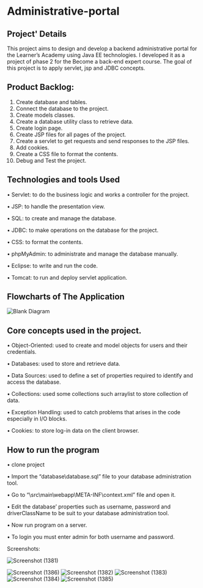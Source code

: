 # Administrative-portal
## Project' Details
This project aims to design and develop a backend administrative portal for the Learner’s Academy using Java EE technologies. I developed it as a project of phase 2 for the Become a back-end expert course.
The goal of this project is to apply servlet, jsp and JDBC concepts.

## Product Backlog:
1.	Create database and tables.
2.	Connect the database to the project.
3.	Create models classes.
4.	Create  a database utility class to retrieve data.
5.	Create login page.
6.	Create JSP files for all pages of the project.
7.	Create a servlet to get requests and send responses to the JSP files.
8.	Add cookies.
9.	Create a CSS file to format the contents.
10.	Debug and Test the project.

## Technologies and tools Used
•	Servlet: to do the business logic and works a controller for the project. 

•	JSP: to handle the presentation view.

•	SQL: to create and manage the database.

•	JDBC: to make operations on the database for the project.

•	CSS: to format the contents.

•	phpMyAdmin: to administrate and manage the database manually.

•	Eclipse: to write and run the code.

•	Tomcat: to run and deploy servlet application.

## Flowcharts of The Application

![Blank Diagram](https://user-images.githubusercontent.com/64940728/120771636-182e8e00-c528-11eb-92bb-f5856138c93f.png)


## Core concepts used in the project. 
•	Object-Oriented: used to create and model objects for users and their credentials.

•	Databases: used to store and retrieve data.

•	Data Sources: used to define a set of properties required to identify and access the database.

•	Collections: used some collections such arraylist to store collection of data. 

•	Exception Handling: used to catch problems that arises in the code especially in I/O blocks.

•	Cookies: to store log-in data on the client browser. 


## How to run the program
•	clone project

•	Import the “database\database.sql” file to your database administration tool.

•	Go to “\src\main\webapp\META-INF\context.xml” file and open it.

•	Edit the database’ properties such as username, password and driverClassName to be suit to your database administration tool.

•	Now run program on a server.

•	To login you must enter admin for both username and password.

Screenshots:


![Screenshot (1381)](https://user-images.githubusercontent.com/61027679/182053948-32b90d86-6efd-4a6f-8624-e076a8e50a58.png)


![Screenshot (1386)](https://user-images.githubusercontent.com/61027679/182053963-fff29c2f-2461-4477-80f5-2f697b872c74.png)
![Screenshot (1382)](https://user-images.githubusercontent.com/61027679/182053981-41402abf-72f0-4f8d-9d37-4a64b20c7bac.png)
![Screenshot (1383)](https://user-images.githubusercontent.com/61027679/182053988-d694edf4-7894-4492-acf1-2667e844163f.png)
![Screenshot (1384)](https://user-images.githubusercontent.com/61027679/182053992-59399168-70ec-420b-a98f-634d7906de4b.png)
![Screenshot (1385)](https://user-images.githubusercontent.com/61027679/182053994-ab16916e-be24-4846-af2a-5adeefd5f81d.png)

